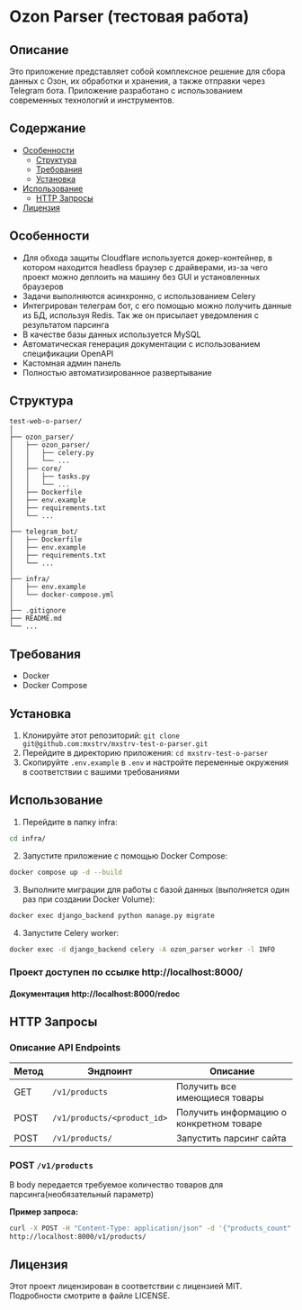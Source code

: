 # Ozon Parser (тестовая работа)

## Описание

Это приложение представляет собой комплексное решение для сбора данных с Озон,
их обработки и хранения, а также отправки через Telegram бота.
Приложение разработано с использованием современных технологий и инструментов.

## Содержание

- [Особенности](#особенности)
    - [Структура](#структура)
    - [Требования](#требования)
    - [Установка](#установка)
- [Использование](#использование)
    - [HTTP Запросы](#http-запросы)
- [Лицензия](#лицензия)

## Особенности

- Для обхода защиты Cloudflare используется докер-контейнер, в котором находится headless браузер с драйверами, из-за
  чего проект можно деплоить на машину без GUI и установленных браузеров
- Задачи выполняются асинхронно, с использованием Celery
- Интегрирован телеграм бот, с его помощью можно получить данные из БД, используя Redis. Так же он присылает уведомления
  с результатом парсинга
- В качестве базы данных используется MySQL
- Автоматическая генерация документации с использованием спецификации OpenAPI
- Кастомная админ панель
- Полностью автоматизированное развертывание

## Структура

```plaintext
test-web-o-parser/
│  
├── ozon_parser/
│   ├── ozon_parser/
│   │   ├── celery.py
│   │   └── ...
│   ├── core/
│   │   ├── tasks.py
│   │   └── ...
│   ├── Dockerfile
│   ├── env.example
│   ├── requirements.txt
│   └── ...
│  
├── telegram_bot/
│   ├── Dockerfile
│   ├── env.example
│   ├── requirements.txt
│   └── ...
│  
├── infra/
│   ├── env.example
│   └── docker-compose.yml
│   
├── .gitignore
├── README.md
└── ...
```

## Требования

- Docker
- Docker Compose

## Установка

1. Клонируйте этот репозиторий: `git clone git@github.com:mxstrv/mxstrv-test-o-parser.git`
2. Перейдите в директорию приложения: `cd mxstrv-test-o-parser`
3. Скопируйте `.env.example` в `.env` и настройте переменные окружения в соответствии с вашими требованиями

## Использование

1. Перейдите в папку infra:

```sh
cd infra/
```

2. Запустите приложение с помощью Docker Compose:

```sh
docker compose up -d --build
```

3. Выполните миграции для работы с базой данных (выполняется один раз при создании Docker Volume):

```sh
docker exec django_backend python manage.py migrate
```

4. Запустите Celery worker:

```sh
docker exec -d django_backend celery -A ozon_parser worker -l INFO
```

### Проект доступен по ссылке http://localhost:8000/

#### Документация http://localhost:8000/redoc

## HTTP Запросы

### Описание API Endpoints

| Метод | Эндпоинт                    | Описание                                |
|-------|-----------------------------|-----------------------------------------|
| GET   | `/v1/products`              | Получить все имеющиеся товары           |
| POST  | `/v1/products/<product_id>` | Получить информацию о конкретном товаре |
| POST  | `/v1/products/`             | Запустить парсинг сайта                 |

### POST `/v1/products`

В body передается требуемое количество товаров для парсинга(необязательный параметр)

**Пример запроса:**

```sh
curl -X POST -H "Content-Type: application/json" -d '{"products_count": 20}' \
http://localhost:8000/v1/products/
```

## Лицензия

Этот проект лицензирован в соответствии с лицензией MIT. Подробности смотрите в файле LICENSE.